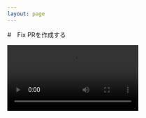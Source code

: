 ```yaml
---
layout: page
---
```


#　Fix PRを作成する

![fix pr](https://user-images.githubusercontent.com/45160975/202378393-0333e56a-dced-4a9a-9e66-460e91faf369.mp4)


